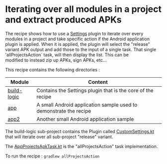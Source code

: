 # Iterating over all modules in a project and extract produced APKs

The recipe shows how to use a [Settings](https://docs.gradle.org/current/dsl/org.gradle.api.initialization.Settings.html) plugin to iterate over every modules in a project 
and take specific action if the Android application plugin is applied.
When it is applied, the plugin will select the "release" variant APK output and add those to the input of a 
single task. That single 'allProjectsAction` task, will then display the list. This can be  
modified to instead zip up APKs, sign APKs, etc...

This recipe contains the following directories : 

| Module                     | Content                                                           |
|----------------------------|-------------------------------------------------------------------|
| [build-logic](build-logic) | Contains the Settings plugin that is the core of the recipe       |
| [app](app)                 | A small Android application sample used to demonstrate the recipe |
| [app2](app2)               | Another small Android application sample                          |


The build-logic sub-project contains the Plugin called [CustomSettings.kt](build-logic/plugins/src/main/kotlin/CustomSettings.kt) that will
iterate over all sub-project "release" variant.

The [AppProjectsApkTask.kt](build-logic/plugins/src/main/kotlin/AllProjectsApkTask.kt) is the "allProjectsAction" task implementation.

To run the recipe : `gradlew allProjectsAction`

